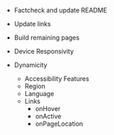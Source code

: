 - Factcheck and update README
- Update links
- Build remaining pages

- Device Responsivity
- Dynamicity
    - Accessibility Features
    - Region
    - Language
    - Links
        - onHover
        - onActive
        - onPageLocation